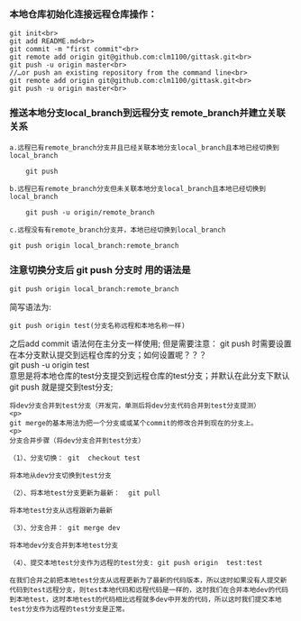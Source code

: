 
### 本地仓库初始化连接远程仓库操作：

~~~
git init<br>
git add README.md<br>
git commit -m "first commit"<br>
git remote add origin git@github.com:clm1100/gittask.git<br>
git push -u origin master<br>
//…or push an existing repository from the command line<br>
git remote add origin git@github.com:clm1100/gittask.git<br>
git push -u origin master<br>
~~~



### 推送本地分支local_branch到远程分支 remote_branch并建立关联关系
~~~
a.远程已有remote_branch分支并且已经关联本地分支local_branch且本地已经切换到local_branch

    git push

b.远程已有remote_branch分支但未关联本地分支local_branch且本地已经切换到local_branch

    git push -u origin/remote_branch

c.远程没有有remote_branch分支并，本地已经切换到local_branch

git push origin local_branch:remote_branch
~~~

### 注意切换分支后 git push 分支时 用的语法是
~~~
git push origin local_branch:remote_branch
~~~
简写语法为:
~~~
git push origin test(分支名称远程和本地名称一样)
~~~

之后add commit 语法何在主分支一样使用;
但是需要注意：
git push 时需要设置在本分支默认提交到远程仓库的分支；如何设置呢？？？<br>
git push -u origin test <br>
意思是将本地仓库的test分支提交到远程仓库的test分支；并默认在此分支下默认git push 就是提交到test分支;


~~~
将dev分支合并到test分支（开发完，单测后将dev分支代码合并到test分支提测）
<p>
git merge的基本用法为把一个分支或或某个commit的修改合并到现在的分支上。
<p>
分支合并步骤（将dev分支合并到test分支）

（1）、分支切换： git  checkout test

将本地从dev分支切换到test分支

（2）、将本地test分支更新为最新：  git pull

将本地test分支从远程跟新为最新

（3）、分支合并： git merge dev

将本地dev分支合并到本地test分支

（4）、提交本地test分支作为远程的test分支: git push origin  test:test

在我们合并之前把本地test分支从远程更新为了最新的代码版本，所以这时如果没有人提交新代码到test远程分支，则test本地代码和远程代码是一样的，这时我们在合并本地dev的代码到本地test，这时本地test的代码相比远程就多dev中开发的代码，所以这时我们提交本地test分支作为远程的test分支是正常。

~~~



